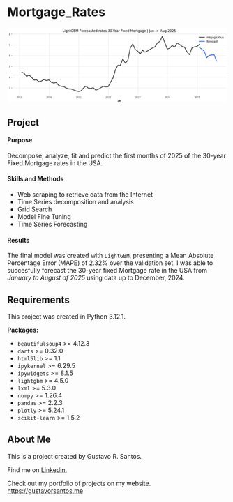 # Mortgage_Rates

![](/img/forecast-mtgage.png)

## Project

#### Purpose
Decompose, analyze, fit and predict the first months of 2025 of the 30-year Fixed Mortgage rates in the USA.

#### Skills and Methods
* Web scraping to retrieve data from the Internet
* Time Series decomposition and analysis
* Grid Search
* Model Fine Tuning
* Time Series Forecasting

#### Results
The final model was created with `LightGBM`, presenting a Mean Absolute Percentage Error (MAPE) of 2.32% over the validation set.
I was able to succesfully forecast the 30-year fixed Mortgage rate in the USA from *January to August of 2025* using data up to December, 2024.


## Requirements

This project was created in Python 3.12.1.

**Packages:**
* `beautifulsoup4` >= 4.12.3
* `darts`  >= 0.32.0
* `html5lib` >= 1.1
* `ipykernel` >= 6.29.5
* `ipywidgets` >= 8.1.5
* `lightgbm` >= 4.5.0
* `lxml` >= 5.3.0
* `numpy` >= 1.26.4
* `pandas` >= 2.2.3
* `plotly` >= 5.24.1
* `scikit-learn` >= 1.5.2



## About Me
This is a project created by Gustavo R. Santos.

Find me on [Linkedin.](https://www.linkedin.com/in/gurezende/)

Check out my portfolio of projects on my website.
https://gustavorsantos.me